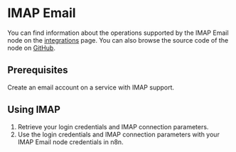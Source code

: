 # IMAP Email

You can find information about the operations supported by the IMAP Email node on the [integrations](https://n8n.io/integrations/n8n-nodes-base.emailReadImap) page. You can also browse the source code of the node on [GitHub](https://github.com/n8n-io/n8n/blob/master/packages/nodes-base/nodes/EmailReadImap.node.ts).

## Prerequisites

Create an email account on a service with IMAP support. 

## Using IMAP

1. Retrieve your login credentials and IMAP connection parameters.
2. Use the login credentials and IMAP connection parameters with your IMAP Email node credentials in n8n.
